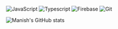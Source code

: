 ![JavaScript](https://img.shields.io/badge/javascript-grey?logo=javascript&logoColor=#F7DF1E)
![Typescript](https://img.shields.io/badge/typescript-grey?logo=typescript&logoColor=#3178C6)
![Firebase](https://img.shields.io/badge/firebase-grey?logo=firebase&logoColor=#FFCA28)
![Git](https://img.shields.io/badge/git-grey?logo=git&logoColor=#F05032)


<!-- 

- Replace "label" with a short label for the badge (e.g., "Framework", "Library", etc.).
- Replace "message" with the name of the tool, technology, or service you want to display (e.g., "React", "Django", "Docker", etc.).
- Replace "color" with a color of your choice for the badge background (e.g., "blue", "green", "red", etc.).
- The "logo" parameter should remain as "simpleicons" to use Simple Icons logos.
- The "logoColor" parameter can be adjusted to change the color of the Simple Icons logo if desired.

e.g: 

![Git](https://img.shields.io/badge/git-grey?logo=git&logoColor=#F05032)

-->


![Manish's GitHub stats](https://github-readme-stats.vercel.app/api?username=pamnanaimanish169&show_icons=true&theme=radical)

